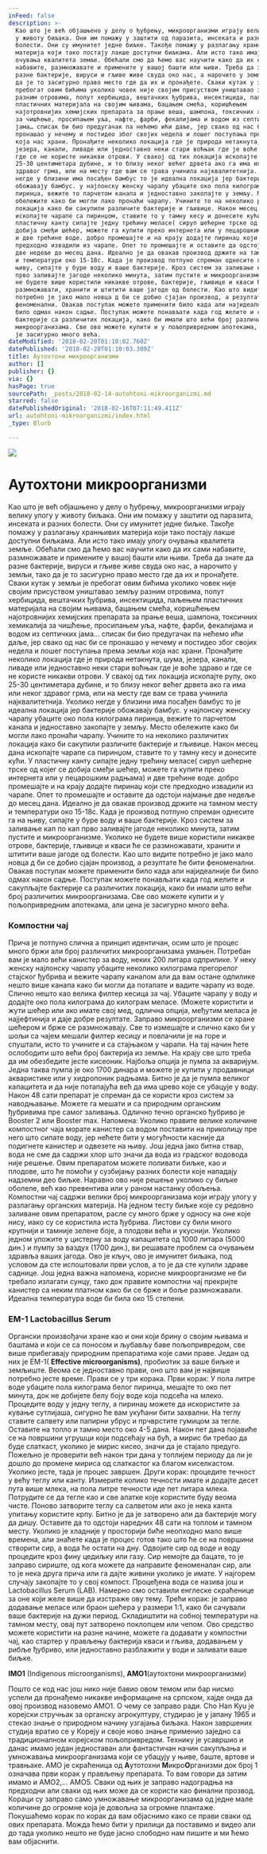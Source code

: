 ```yaml
---
inFeed: false
description: >-
  Као што је већ објашњено у делу о ђубрењу, микроорганизми играју велику улогу
  у животу биљака. Они им помажу у заштити од паразита, инсеката и разних
  болести. Они су имунитет једне биљке. Такође помажу у разлагању хранњивих
  материја који тако постају лакше доступни биљкама. Али исто тако имају улогу
  очувања квалитета земље. Обећали смо да ћемо вас научити како да их сами
  набавите, размножавате и примените у вашој башти или њиви. Треба да знате да
  разне бактерије, вируси и гљиве живе свуда око нас, а нарочито у земљи, тако
  да је то засигурно право место где да их и пронађете. Сваки кутак у земљи је
  пребогат овим бићима уколико човек није својим присуством уништавао земљу
  разним отровима, попут хербицида, вештачких ђубрива, инсектицида, паљењем
  пластичних материјала на својим њивама, бацањем смећа, коришћењем
  најотровнијих хемијских препарата за прање веша, шампона, токсичних хемикалија
  за чишћење, просипањем уља, нафте, фарби, фекалијама и водом из септичких
  јама… списак би био предугачак па нећемо ићи даље, јер свако од нас би се
  пронашао у нечему и постидео због својих недела и лошег поступања према земљи
  која нас храни. Пронађите неколико локација где је природа нетакнута, шума,
  језера, канали, ливаде или једноставно неки стари воћњак где је воће здраво и
  где се не користе никакви отрови. У свакој од тих локација ископајте рупу, око
  25-30 центиметара дубине, и то близу неког већег дрвета ако га има или неког
  здравог грма, или на месту где вам се трава учинила најквалитетнија. Уколико
  негде у близини има посађен бамбус то је идеална локација јер бактерије
  обожавају бамбус. у најлонску женску чарапу убаците око пола килограма
  пиринџа, вежите то парчетом канапа и једноставно закопајте у земљу. Место
  обележите како би могли лако пронаћи чарапу. Учините то на неколико различитих
  локација како би сакупили различите бактерије и гљивице. Након месец дана
  ископајте чарапе са пиринџом, ставите то у тамну кесу и донесите кући. У
  пластичну канту сипајте једну трећину меласе( сируп шећерне трске од којег се
  добија смеђи шећер, можете га купити преко интернета или у пецарошким радњама)
  и две трећине воде. добро промешајте и на крају додајте пиринаџ који сте
  предходно извадили из чарапе. Опет то промешајте и оставите да одстоји најмање
  две недеље до месец дана. Идеално је да овакав производ држите на тамном месту
  и температури око 15-18c. Када је производ потпуно спреман однесите га на
  њиву, сипајте у буре воду и ваше бактерије. Кроз систем за заливање кап по кап
  прво заливајте јагоде неколико минута, затим пустите и микроорганизме. Уколико
  не будете више користили никакве отрове, бактерије, гљивице и кваси ће се
  размножавати, хранити и штитити ваше јагоде од болести. Као што видите
  потребно је јако мало новца д би се добио сјајан производ, а резултате ће бити
  феноменални. Овакав поступак можете применити било када али најидеалније би
  било одмах након садње. Поступак можете понављати када год желите и сакупљајте
  бактерије са различитих локација, како би имали што већи број различитих
  микроорганизама. Све ово можете купити и у пољопривредним апотекама, али цена
  је засигурно много већа.
dateModified: '2018-02-20T01:10:02.760Z'
datePublished: '2018-02-20T01:10:03.309Z'
title: Аутохтони микроорганизми
author: []
publisher: {}
via: {}
hasPage: true
sourcePath: _posts/2018-02-14-autohtoni-mikroorganizmi.md
starred: false
datePublishedOriginal: '2018-02-16T07:11:49.411Z'
url: autohtoni-mikroorganizmi/index.html
_type: Blurb

---
```

![](https://imgflo.herokuapp.com/graph/2b2431f8e7ba7b0/012641371a2c1dd6b59ee8e103112adc/croprotate.jpg?cropheight=720&cropwidth=734&degrees=0&input=https%3A%2F%2Fthe-grid-user-content.s3-us-west-2.amazonaws.com%2Fd9ac42f6-ec05-4cb5-b083-4e926b4bfadd.jpg&x=275&y=0)

# **Аутохтони микроорганизми**

Као што је већ објашњено у делу о ђубрењу, микроорганизми играју велику улогу у животу биљака. Они им помажу у заштити од паразита, инсеката и разних болести. Они су имунитет једне биљке. Такође помажу у разлагању хранњивих материја који тако постају лакше доступни биљкама. Али исто тако имају улогу очувања квалитета земље. Обећали смо да ћемо вас научити како да их сами набавите, размножавате и примените у вашој башти или њиви. Треба да знате да разне бактерије, вируси и гљиве живе свуда око нас, а нарочито у земљи, тако да је то засигурно право место где да их и пронађете. Сваки кутак у земљи је пребогат овим бићима уколико човек није својим присуством уништавао земљу разним отровима, попут хербицида, вештачких ђубрива, инсектицида, паљењем пластичних материјала на својим њивама, бацањем смећа, коришћењем најотровнијих хемијских препарата за прање веша, шампона, токсичних хемикалија за чишћење, просипањем уља, нафте, фарби, фекалијама и водом из септичких јама... списак би био предугачак па нећемо ићи даље, јер свако од нас би се пронашао у нечему и постидео због својих недела и лошег поступања према земљи која нас храни. Пронађите неколико локација где је природа нетакнута, шума, језера, канали, ливаде или једноставно неки стари воћњак где је воће здраво и где се не користе никакви отрови. У свакој од тих локација ископајте рупу, око 25-30 центиметара дубине, и то близу неког већег дрвета ако га има или неког здравог грма, или на месту где вам се трава учинила најквалитетнија. Уколико негде у близини има посађен бамбус то је идеална локација јер бактерије обожавају бамбус. у најлонску женску чарапу убаците око пола килограма пиринџа, вежите то парчетом канапа и једноставно закопајте у земљу. Место обележите како би могли лако пронаћи чарапу. Учините то на неколико различитих локација како би сакупили различите бактерије и гљивице. Након месец дана ископајте чарапе са пиринџом, ставите то у тамну кесу и донесите кући. У пластичну канту сипајте једну трећину меласе( сируп шећерне трске од којег се добија смеђи шећер, можете га купити преко интернета или у пецарошким радњама) и две трећине воде. добро промешајте и на крају додајте пиринаџ који сте предходно извадили из чарапе. Опет то промешајте и оставите да одстоји најмање две недеље до месец дана. Идеално је да овакав производ држите на тамном месту и температури око 15-18c. Када је производ потпуно спреман однесите га на њиву, сипајте у буре воду и ваше бактерије. Кроз систем за заливање кап по кап прво заливајте јагоде неколико минута, затим пустите и микроорганизме. Уколико не будете више користили никакве отрове, бактерије, гљивице и кваси ће се размножавати, хранити и штитити ваше јагоде од болести. Као што видите потребно је јако мало новца д би се добио сјајан производ, а резултате ће бити феноменални. Овакав поступак можете применити било када али најидеалније би било одмах након садње. Поступак можете понављати када год желите и сакупљајте бактерије са различитих локација, како би имали што већи број различитих микроорганизама. Све ово можете купити и у пољопривредним апотекама, али цена је засигурно много већа.

### **Компостни чај**

Прича је потпуно слична а принцип идентичан, осим што је процес много бржи али број различитих микроорганизама умањен. Потребан вам је мало већи канистер за воду, неких 200 литара одприлике. У неку женску најлонску чарапу убаците неколико килограма прегорелог стајског ђубрива и вежите чарапу канапом али да вам остане одпилике нешто више канапа како би могли да потапате и вадите чарапу из воде. Слично нешто као велика филтер кесица за чај. Убаците чарапу у воду и додајте око пола килограма до килограм меласе. (Можете користити и жути шећер или ако имате свој мед, одлична опција, међутим меласа је најјефтинија и даје добре резултате. Заправо микроорганизми се хране шећером и брже се размножавају. Све то измешајте и слично како би у шољи са чајем мешали филтер кесицу и повлачили је на горе и спуштали, исто то учините и са стајњаком у чарапи. На тај начин ћете ослободити што већи број бактерија из земље. На крају све што треба да им обезбедите јесте кисеоник. Најбоља опција је пумпа за акваријум. Једна таква пумпа је око 1700 динара и можете је купити у продавници акваристике или у хидропоник радњама. Битно је да је пумпа великог капацитета и да није потапајућа већ да има црево које се убацује у воду. Након 48 сати препарат је спреман да се користи кроз систем за наводњавање. Можете га мешати и са природним органским ђубривима пре самог заливања. Одлично течно органско ђубриво је Booster 2 или Booster max. Напомена: Уколико правите велике количине компостног чаја морате канистер са водом поставити на приколицу пре него што сипате воду, јер нећете бити у могућности касније да подигнете канистер и одвезете на њиву. Још једна јако битна ствар, вода не сме да садржи хлор што значи да вода из градског водовода није решење. Овим препаратом можете поливати биљке, као и плодове, што ће помоћи у сузбијању разних болести које нападају надземни део биљке. Наравно ово није решење уколико су биљке оболеле, већ као превентива или у раном настанку обољења. Компостни чај садржи велики број микроорганизама који играју улогу у разлагању органских материја. На једном тесту биљке које су редовно заливане овим препаратом, расле су много брже у односу на оне које нису, иако су се користила иста ђубрива. Листови су били много крупнији и тамније зелене боје, а плодови већи и укуснији. Уколико једном уложите у цистерну за воду капацитета од 1000 литара (5000 дин.) и пумпу за ваздух (1700 дин.), ви решавате проблем са очувањем здравља ваших јагода. Ово је кључ, ово је имунитет биљака, под условом да сте испоштовали први услов, а то је дa сте купили здраве саднице. Још једна важна напомена, корисне микроорганизме не би требало излагати сунцу, тако док правите компостни чај прекријте канистер са неким платном како би се брже и боље размножавали. Идеална температура воде би била око 15 степени.

### **ЕМ-1 Lactobacillus Serum**

Органски произвођачи хране као и они који брину о својим њивама и баштама и који се са поносом и љубављу баве пољопривредом, све више прибегавају природним препаратима које сами праве. Један од них је ЕМ-1( **Effective microorganisms)**, пробиотик за ваше биљке и земљиште. Веома се једноставно прави, оно што вам је највише потребно јесте време. Прави се у три корака. Први корак: У пола литре воде убаците пола килограма белог пиринџа, мешајте то око пет минута, док не добијете белу боју воде која подсећа на млеко. Процедите воду у једну теглу, а пиринаџ можете да искористите за кување сутлијаша, сигурно ће вам укућани бити захвални. На теглу ставите салвету или папирни убрус и прчврстите гумицом за тегле. Оставите на топло и тамно место око 4-5 дана. Након пет дана појавиће се на површини угрушци који подсећају на бућ, а мирис би требао да буде слаткаст, уколико је мирис кисео, значи да је стајало предуго. Пожељно је проверити већ након три дана у топлијем периоду да ли је дошло до промене мириса од слаткастог ка благом киселкастом. Уколико јесте, тада је процес завршен. Други корак: процедите течност у већу теглу или канту. Измерите колико течности имате и додајте десет пута више млека, на пола литре течности иде пет литара млека. Потрудите се да тегле као и све алатке које користите буду веома чисте. Поново затворите теглу са салветом или ако је нека канта упитању користите крпу. Битно је да је затворено али да бактерије могу да дишу. Оставите да то одстоји наредних 48 сати на топлом и тамном месту. Уколико је хладније у просторији биће неопходно мало више времена, али знаћете када је процес готов тако што ће се на површини створити сир, а вода ће остати на дну. Одвојите сир од воде и воду процедите кроз фину цедиљку или газу. Сир немојте да бацате, то је заправо сириште, од кога можете да направите феноменалан сир, али то је нека друга прича или га дајте живини уколико је имате. У најгорем случају закопајте то у свој компост. Процеђена вода се назива још и Lactobacillus Serum (LAB). Намерно смо оставили енглеске скраћенице за оне који желе више да изстраже ову тему. Трећи корак: је заправо додавање меласе или браон шећера у размери 1:1, како би сачували ваше бактерије на дужи период. Складиштити на собној температури на тамном месту, овај пут затворено поклопцем или чепом. Ово средство можете користити на разне начине, можете га додавати у компостни чај, као стартер у прављењу бактерија кваси и гљива, додавањем у рибље ђубриво, или једноставно разблажити у води и заливати ваше биљке.

**IMO1** (Indigenous microorganisms), **AMO1**(аутохтони микроорганизми)

Пошто се код нас још нико није бавио овом темом или бар нисмо успели да пронађемо никакве информацине на српском, хајде онда да овој производ назовемо АМО1\. О чему се заправо ради. Cho Han Kyu је корејски стручњак за органску агрокултуру, студирао је у јапану 1965 и стекао знање о природном начину узгајања биљака. Након завршених студија вратио се у Кореју и своје ново знање применио заједно са традиционалном корејском пољопривредом. Технику је усавршио и данас имамо један једноставан али фантастичан начин сакупљања и умножавања микроорганизама који се убацују у њиве, баште, вртове и травњаке. АМО је скраћеница од **А**утотохни **М**икро**О**рганизми док број 1 означава први корак у прављењу препарата. То вам говори да затим имамо и АМО2,... АМО5\. Сваки од њих је заправо надоградња на предходни али сваки од њих може да се користи као финални прозвод. Кораци су заправо само умножавање микроорганизама од једне мале количине до огромне која је довољна за огромне плантаже. Покушаћемо корак по корак да вам објаснимо како се прави сваки од ових препарата. Можда ћемо бити у прилици да поставимо и видео али до тада уколико нешто не буде јасно слободно нам пишите и ми ћемо вам објаснити.